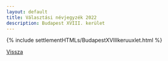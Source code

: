 ```yaml
---
layout: default
title: Választási névjegyzék 2022
description: Budapest XVIII. kerület
---
```


{% include settlementHTMLs/BudapestXVIIIkeruuxlet.html %}

[Vissza](./)